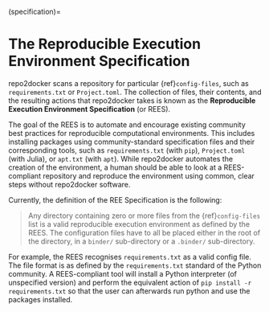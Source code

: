 (specification)=

# The Reproducible Execution Environment Specification

repo2docker scans a repository for particular {ref}`config-files`, such
as `requirements.txt` or `Project.toml`. The collection of files, their contents,
and the resulting actions that repo2docker takes is known
as the **Reproducible Execution Environment Specification** (or REES).

The goal of the REES is to automate and encourage existing community best practices
for reproducible computational environments. This includes installing packages using
community-standard specification files and their corresponding tools,
such as `requirements.txt` (with `pip`), `Project.toml` (with Julia), or
`apt.txt` (with `apt`). While repo2docker automates the
creation of the environment, a human should be able to look at a REES-compliant
repository and reproduce the environment using common, clear steps without
repo2docker software.

Currently, the definition of the REE Specification is the following:

> Any directory containing zero or more files from the {ref}`config-files` list is a
> valid reproducible execution environment as defined by the REES. The
> configuration files have to all be placed either in the root of the
> directory, in a `binder/` sub-directory or a `.binder/` sub-directory.

For example, the REES recognises `requirements.txt` as a valid config file.
The file format is as defined by the `requirements.txt` standard of the Python
community. A REES-compliant tool will install a Python interpreter (of unspecified version)
and perform the equivalent action of `pip install -r requirements.txt` so that the
user can afterwards run python and use the packages installed.
